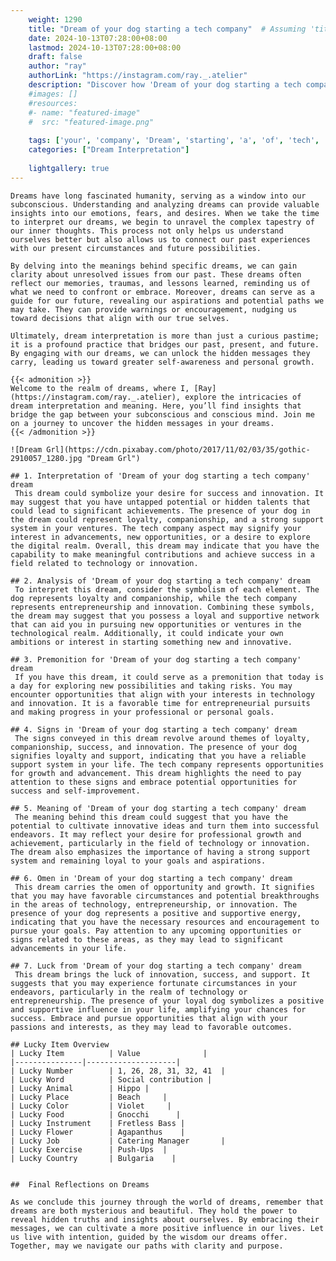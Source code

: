 ```yaml
---
    weight: 1290
    title: "Dream of your dog starting a tech company"  # Assuming 'title' column exists
    date: 2024-10-13T07:28:00+08:00
    lastmod: 2024-10-13T07:28:00+08:00
    draft: false
    author: "ray"
    authorLink: "https://instagram.com/ray._.atelier"
    description: "Discover how 'Dream of your dog starting a tech company' can interpret your future and uncover its significant meanings in your life."
    #images: []
    #resources:
    #- name: "featured-image"
    #  src: "featured-image.png"
    
    tags: ['your', 'company', 'Dream', 'starting', 'a', 'of', 'tech', 'dog']
    categories: ["Dream Interpretation"]
    
    lightgallery: true
---
```

    
    Dreams have long fascinated humanity, serving as a window into our subconscious. Understanding and analyzing dreams can provide valuable insights into our emotions, fears, and desires. When we take the time to interpret our dreams, we begin to unravel the complex tapestry of our inner thoughts. This process not only helps us understand ourselves better but also allows us to connect our past experiences with our present circumstances and future possibilities.
    
    By delving into the meanings behind specific dreams, we can gain clarity about unresolved issues from our past. These dreams often reflect our memories, traumas, and lessons learned, reminding us of what we need to confront or embrace. Moreover, dreams can serve as a guide for our future, revealing our aspirations and potential paths we may take. They can provide warnings or encouragement, nudging us toward decisions that align with our true selves.
    
    Ultimately, dream interpretation is more than just a curious pastime; it is a profound practice that bridges our past, present, and future. By engaging with our dreams, we can unlock the hidden messages they carry, leading us toward greater self-awareness and personal growth.
    
    {{< admonition >}}
    Welcome to the realm of dreams, where I, [Ray](https://instagram.com/ray._.atelier), explore the intricacies of dream interpretation and meaning. Here, you’ll find insights that bridge the gap between your subconscious and conscious mind. Join me on a journey to uncover the hidden messages in your dreams.
    {{< /admonition >}}
    
    ![Dream Grl](https://cdn.pixabay.com/photo/2017/11/02/03/35/gothic-2910057_1280.jpg "Dream Grl")
    
    ## 1. Interpretation of 'Dream of your dog starting a tech company' dream
     This dream could symbolize your desire for success and innovation. It may suggest that you have untapped potential or hidden talents that could lead to significant achievements. The presence of your dog in the dream could represent loyalty, companionship, and a strong support system in your ventures. The tech company aspect may signify your interest in advancements, new opportunities, or a desire to explore the digital realm. Overall, this dream may indicate that you have the capability to make meaningful contributions and achieve success in a field related to technology or innovation.
    
    ## 2. Analysis of 'Dream of your dog starting a tech company' dream
     To interpret this dream, consider the symbolism of each element. The dog represents loyalty and companionship, while the tech company represents entrepreneurship and innovation. Combining these symbols, the dream may suggest that you possess a loyal and supportive network that can aid you in pursuing new opportunities or ventures in the technological realm. Additionally, it could indicate your own ambitions or interest in starting something new and innovative.
    
    ## 3. Premonition for 'Dream of your dog starting a tech company' dream
     If you have this dream, it could serve as a premonition that today is a day for exploring new possibilities and taking risks. You may encounter opportunities that align with your interests in technology and innovation. It is a favorable time for entrepreneurial pursuits and making progress in your professional or personal goals.
    
    ## 4. Signs in 'Dream of your dog starting a tech company' dream
     The signs conveyed in this dream revolve around themes of loyalty, companionship, success, and innovation. The presence of your dog signifies loyalty and support, indicating that you have a reliable support system in your life. The tech company represents opportunities for growth and advancement. This dream highlights the need to pay attention to these signs and embrace potential opportunities for success and self-improvement.
    
    ## 5. Meaning of 'Dream of your dog starting a tech company' dream
     The meaning behind this dream could suggest that you have the potential to cultivate innovative ideas and turn them into successful endeavors. It may reflect your desire for professional growth and achievement, particularly in the field of technology or innovation. The dream also emphasizes the importance of having a strong support system and remaining loyal to your goals and aspirations.
    
    ## 6. Omen in 'Dream of your dog starting a tech company' dream
     This dream carries the omen of opportunity and growth. It signifies that you may have favorable circumstances and potential breakthroughs in the areas of technology, entrepreneurship, or innovation. The presence of your dog represents a positive and supportive energy, indicating that you have the necessary resources and encouragement to pursue your goals. Pay attention to any upcoming opportunities or signs related to these areas, as they may lead to significant advancements in your life.
    
    ## 7. Luck from 'Dream of your dog starting a tech company' dream
     This dream brings the luck of innovation, success, and support. It suggests that you may experience fortunate circumstances in your endeavors, particularly in the realm of technology or entrepreneurship. The presence of your loyal dog symbolizes a positive and supportive influence in your life, amplifying your chances for success. Embrace and pursue opportunities that align with your passions and interests, as they may lead to favorable outcomes.
    
    ## Lucky Item Overview
    | Lucky Item          | Value              |
    |---------------|--------------------|
    | Lucky Number        | 1, 26, 28, 31, 32, 41  |
    | Lucky Word          | Social contribution |
    | Lucky Animal        | Hippo |
    | Lucky Place         | Beach     |
    | Lucky Color         | Violet     |
    | Lucky Food          | Gnocchi      |
    | Lucky Instrument    | Fretless Bass |
    | Lucky Flower        | Agapanthus    |
    | Lucky Job           | Catering Manager       |
    | Lucky Exercise      | Push-Ups  |
    | Lucky Country       | Bulgaria    |
    
    
    ##  Final Reflections on Dreams
    
    As we conclude this journey through the world of dreams, remember that dreams are both mysterious and beautiful. They hold the power to reveal hidden truths and insights about ourselves. By embracing their messages, we can cultivate a more positive influence in our lives. Let us live with intention, guided by the wisdom our dreams offer. Together, may we navigate our paths with clarity and purpose.
    